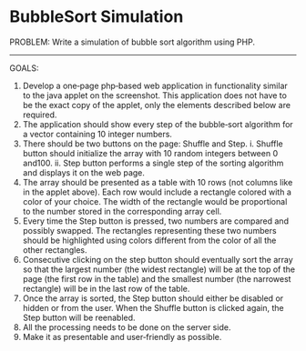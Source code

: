 BubbleSort Simulation
===========

PROBLEM: Write a simulation of bubble sort algorithm using PHP.

------------

GOALS:

1. Develop a one‐page php‐based web application in functionality similar to the java applet on the screenshot. This application does not have to be the exact copy of the applet, only the elements described below are required.
2. The application should show every step of the bubble‐sort algorithm for a vector containing 10 integer numbers.
3. There should be two buttons on the page: Shuffle and Step.
    i. Shuffle button should initialize the array with 10 random integers between 0 and100.
    ii. Step button performs a single step of the sorting algorithm and displays it on the web page.
4. The array should be presented as a table with 10 rows (not columns like in the applet
above). Each row would include a rectangle colored with a color of your choice. The width of the rectangle would be proportional to the number stored in the corresponding array cell.
5. Every time the Step button is pressed, two numbers are compared and possibly swapped. The rectangles representing these two numbers should be highlighted using colors different from the color of all the other rectangles.
6. Consecutive clicking on the step button should eventually sort the array so that the largest number (the widest rectangle) will be at the top of the page (the first row in the table) and the smallest number (the narrowest rectangle) will be in the last row of the table.
7. Once the array is sorted, the Step button should either be disabled or hidden or from the user. When the Shuffle button is clicked again, the Step button will be reenabled.
8. All the processing needs to be done on the server side.
9. Make it as presentable and user‐friendly as possible.